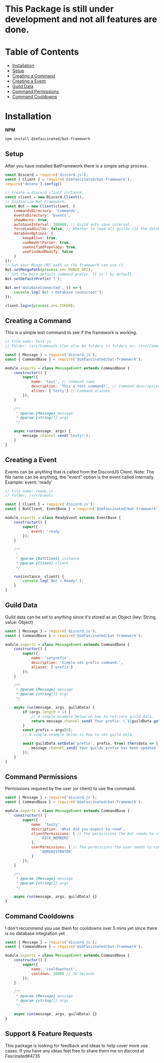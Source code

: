 # This Package is still under development and not all features are done.

# Table of Contents

- [Installation](#installation)
- [Setup](#setup)
- [Creating a Command](#creating-a-command)
- [Creating a Event](#creating-a-event)
- [Guild Data](#guild-data)
- [Command Permissions](#command-permissions)
- [Command Cooldowns](#command-cooldowns)

# Installation

**NPM**
```bash
npm install @imfascinated/bat-framework
```

**Setup**
---
After you have installed BatFramework there is a simple setup process.
```js
const Discord = require('discord.js');
const { Client } = require('@imfascinated/bat-framework');
require('dotenv').config()

// Create a discord client instance.
const client = new Discord.Client();
// Initialize Bat-Framework.
const Bot = new Client(client, {
    commandsDirectory: 'Commands',
    eventsDirectory: 'Events',
    showWarns: true,
    autoSaveInterval: 300000, // Guild auto save interval
    forceLoadGuilds: false, // Whether to load all guilds (in the database) on boot
    databaseOptions: {
        keepAlive: true,
        useNewUrlParser: true,
        useUnifiedTopology: true,
        useFindAndModify: false
    }
});
// Set your Mongo URI path so the framework can use it.
Bot.setMongoPath(process.env.MONGO_URI);
// Set the bots default command prefix, it is ! by default.
Bot.setDefaultPrefix('?');

Bot.on('databaseConnected', () => {
    console.log('Bot » Database connected!');
});

client.login(process.env.TOKEN);
```

**Creating a Command**
---
This is a simple test command to see if the framework is working.
```js
// File name: Test.js
// Folder: /src/Commands (Can also be folders in folders ex: /src/Commands/Info)

const { Message } = require('discord.js');
const { CommandBase } = require('@imfascinated/bat-framework');

module.exports = class MessageEvent extends CommandBase {
    constructor() {
        super({
            name: 'test', // Command name
            description: 'This a test command!', // Command description
            alises: ['testy'] // Command aliases
        });
    }

    /**
     * @param {Message} message 
     * @param {string[]} args 
     */

    async run(message, args) {
        message.channel.send('testy!');
    }
}
```

**Creating a Event**
---
Events can be anything that is called from the DiscordJS Client.
Note: The file name can be anything, the "event" option is the event called internally.
Example: event: 'ready'

```js
// File name: ready.js
// Folder: /src/Events

const { Client } = require('discord.js');
const { BatClient, EventBase } = require('@imfascinated/bat-framework');

module.exports = class ReadyEvent extends EventBase {
    constructor() {
        super({
            event: 'ready'
        });
    }
    
    /**
     * 
     * @param {BatClient} instance 
     * @param {Client} client
     */

    run(instance, client) {
        console.log(`Bot » Ready!`);
    }
}
```

**Guild Data**
---
Guild data can be set to anything since it's stored as an Object (key: String, value: Object)

```js
const { Message } = require('discord.js');
const { CommandBase } = require('@imfascinated/bat-framework');

module.exports = class MessageEvent extends CommandBase {
    constructor() {
        super({
            name: 'setprefix',
            description: 'Simple set prefix command.',
            aliases: ['prefix']
        });
    }

    /**
     * @param {Message} message 
     * @param {string[]} args 
     */

    async run(message, args, guildData) {
        if (args.length < 1) {
            // A simple example below on how to retrieve guild data.
            return message.channel.send(`Your prefix: \`${guildData.getData('prefix')}\``);
        }
        const prefix = args[0];
        // A simple example below is how to set guild data.

        await guildData.setData('prefix', prefix, true).then(data => {
            message.channel.send(`Your guilds prefix has been updated to \`${data.value}\`.`);
        });
    }
}
```

**Command Permissions**
---
Permissions required by the user (or client) to use the command.
```js
const { Message } = require('discord.js');
const { CommandBase } = require('@imfascinated/bat-framework');

module.exports = class MessageEvent extends CommandBase {
    constructor() {
        super({
            name: 'testy',
            description: 'What did you expect to read',
            clientPermissions: [ // The permissions the bot needs to run this command
                'KICK_MEMBERS'
            ],
            userPermissions: [ // The permissions the user needs to run this command
                'ADMINISTRATOR'
            ]
        });
    }

    /**
     * @param {Message} message 
     * @param {string[]} args 
     */

    async run(message, args, guildData) {}
}
```

**Command Cooldowns**
---
I don't recommend you use them for cooldowns over 5 mins yet since there is no database integration yet
```js
const { Message } = require('discord.js');
const { CommandBase } = require('@imfascinated/bat-framework');

module.exports = class MessageEvent extends CommandBase {
    constructor() {
        super({
            name: 'cooldowntest',
            cooldown: 30000 // 30 Seconds
        });
    }

    /**
     * @param {Message} message 
     * @param {string[]} args 
     */

    async run(message, args, guildData) {}
}
```

**Support & Feature Requests**
---
This package is looking for feedback and ideas to help cover more use cases. If you have any ideas feel free to share them me on discord at Fascinated#4735
